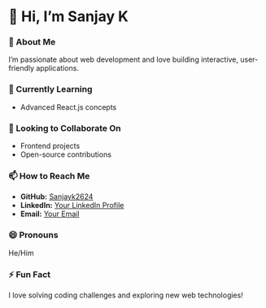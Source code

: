 # 👋 Hi, I’m Sanjay K  

### 👀 About Me  
I’m passionate about web development and love building interactive, user-friendly applications.  

### 🌱 Currently Learning  
- Advanced React.js concepts

### 💞️ Looking to Collaborate On  
- Frontend projects  
- Open-source contributions

### 📫 How to Reach Me  
- **GitHub:** [Sanjayk2624](https://github.com/Sanjayk2624)  
- **LinkedIn:** [Your LinkedIn Profile]([#](https://www.linkedin.com/in/sanjay-k-35326a2a0?utm_source=share&utm_campaign=share_via&utm_content=profile&utm_medium=android_app))  
- **Email:** [Your Email](sanjayksanjayk000@gmail.com)  

### 😄 Pronouns  
He/Him  

### ⚡ Fun Fact  
I love solving coding challenges and exploring new web technologies!  
